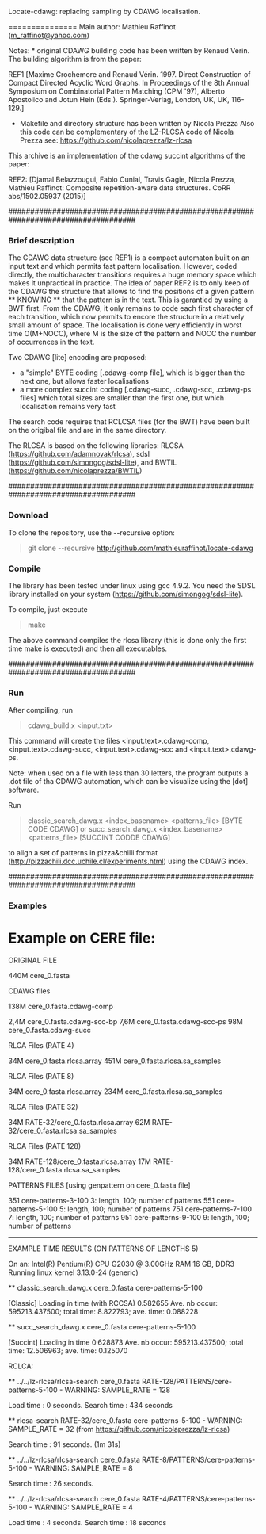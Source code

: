 

Locate-cdawg: replacing sampling by CDAWG localisation. 

===============
Main author: Mathieu Raffinot (m_raffinot@yahoo.com)

Notes: * original CDAWG building code has been written by Renaud
Vérin. The building algorithm is from the paper:

REF1 [Maxime Crochemore and Renaud Vérin. 1997. Direct Construction of
Compact Directed Acyclic Word Graphs. In Proceedings of the 8th Annual
Symposium on Combinatorial Pattern Matching (CPM '97), Alberto
Apostolico and Jotun Hein (Eds.). Springer-Verlag, London, UK, UK,
116-129.]

* Makefile and directory structure has been written by Nicola Prezza
Also this code can be complementary of the LZ-RLCSA code of Nicola Prezza
see: https://github.com/nicolaprezza/lz-rlcsa

This archive is an implementation of the cdawg succint algorithms of the paper: 

REF2: [Djamal Belazzougui, Fabio Cunial, Travis Gagie, Nicola Prezza, Mathieu Raffinot:
Composite repetition-aware data structures. CoRR abs/1502.05937 (2015)]

#####################################################################################
### Brief description



The CDAWG  data structure (see REF1) is a compact automaton built on an
input text and which permits fast pattern localisation. However, coded
directly, the multicharacter transitions requires a huge memory space
which makes it unpractical in practice. The idea of paper REF2 is to
only keep of the CDAWG the structure that allows to find the positions
of a given pattern ** KNOWING ** that the pattern is in the text. This is
garantied by using a BWT first. From the CDAWG, it only remains to code
each first character of each transition, which now permits to encore
the structure in a relatively small amount of space. The localisation
is done very efficiently in worst time O(M+NOCC), where M is the size
of the pattern and NOCC the number of occurrences in the text.
 
Two CDAWG [lite] encoding are proposed: 
* a "simple" BYTE coding
[.cdawg-comp file], which is bigger than the next one, but allows
faster localisations 
* a more complex succint coding [.cdawg-succ,
.cdawg-scc, .cdawg-ps files] which total sizes are smaller than the
first one, but which localisation remains very fast

The search code requires that RCLCSA files (for the BWT) have been
built on the origibal file and are in the same directory.


The RLCSA is based on the following libraries: RLCSA
(https://github.com/adamnovak/rlcsa), sdsl
(https://github.com/simongog/sdsl-lite), and BWTIL
(https://github.com/nicolaprezza/BWTIL)

#####################################################################################
### Download

To clone the repository, use the --recursive option:

> git clone --recursive http://github.com/mathieuraffinot/locate-cdawg

### Compile

The library has been tested under linux using gcc 4.9.2. You need the SDSL library installed on your system (https://github.com/simongog/sdsl-lite).

To compile, just execute

> make

The above command compiles the rlcsa library (this is done only the first time make is executed) and then all executables.

#####################################################################################
### Run

After compiling, run 

>  cdawg_build.x <input.txt>


This command will create the files <input.text>.cdawg-comp, <input.text>.cdawg-succ, <input.text>.cdawg-scc and  <input.text>.cdawg-ps.

Note: when used on a file with less than 30 letters, the program
outputs a .dot file of tha CDAWG automation, which can be visualize
using the [dot] software.


Run

> classic_search_dawg.x <index_basename> <patterns_file>   [BYTE CODE CDAWG]
or
> succ_search_dawg.x <index_basename> <patterns_file>	   [SUCCINT CODDE CDAWG]

to align a set of patterns in pizza&chilli format (http://pizzachili.dcc.uchile.cl/experiments.html) using the CDAWG index.


#####################################################################################
### Examples


# Example on CERE file:

ORIGINAL FILE

440M 	 cere_0.fasta

CDAWG files

138M 	 cere_0.fasta.cdawg-comp

2,4M 	 cere_0.fasta.cdawg-scc-bp
7,6M 	 cere_0.fasta.cdawg-scc-ps
98M 	 cere_0.fasta.cdawg-succ


RLCA Files (RATE 4)

34M 	 cere_0.fasta.rlcsa.array
451M 	 cere_0.fasta.rlcsa.sa_samples

RLCA Files (RATE 8)

34M 	 cere_0.fasta.rlcsa.array
234M 	 cere_0.fasta.rlcsa.sa_samples


RLCA Files (RATE 32)

34M 	 RATE-32/cere_0.fasta.rlcsa.array
62M 	 RATE-32/cere_0.fasta.rlcsa.sa_samples

RLCA Files (RATE 128)

34M 	 RATE-128/cere_0.fasta.rlcsa.array
17M 	 RATE-128/cere_0.fasta.rlcsa.sa_samples



PATTERNS FILES [using genpattern on cere_0.fasta file]

351 	 cere-patterns-3-100     3: length, 100; number of patterns
551 	 cere-patterns-5-100     5: length, 100; number of patterns
751 	 cere-patterns-7-100     7: length, 100; number of patterns
951 	 cere-patterns-9-100     9: length, 100; number of patterns

-------------------------------------------------------------------------------------------
EXAMPLE TIME RESULTS (ON PATTERNS OF LENGTHS 5)

On an:
Intel(R) Pentium(R) CPU G2030 @ 3.00GHz
RAM 16 GB, DDR3 
Running linux kernel 3.13.0-24 (generic)


** classic_search_dawg.x cere_0.fasta cere-patterns-5-100

[Classic] Loading in time (with RCCSA) 0.582655
Ave. nb occur: 595213.437500; total time: 8.822793; ave. time: 0.088228

** succ_search_dawg.x cere_0.fasta cere-patterns-5-100

[Succint] Loading in time 0.628873
Ave. nb occur: 595213.437500; total time: 12.506963; ave. time: 0.125070


RCLCA:


** ../../lz-rlcsa/rlcsa-search cere_0.fasta
RATE-128/PATTERNS/cere-patterns-5-100 - WARNING: SAMPLE_RATE = 128

Load time : 0 seconds.
Search time : 434 seconds

** rlcsa-search RATE-32/cere_0.fasta cere-patterns-5-100 - WARNING:
SAMPLE_RATE = 32 (from https://github.com/nicolaprezza/lz-rlcsa)

Search time : 91 seconds. (1m 31s)

** ../../lz-rlcsa/rlcsa-search cere_0.fasta
RATE-8/PATTERNS/cere-patterns-5-100 - WARNING: SAMPLE_RATE = 8

Search time : 26 seconds.

** ../../lz-rlcsa/rlcsa-search cere_0.fasta
RATE-4/PATTERNS/cere-patterns-5-100 - WARNING: SAMPLE_RATE = 4

Load time : 4 seconds.
Search time : 18 seconds
